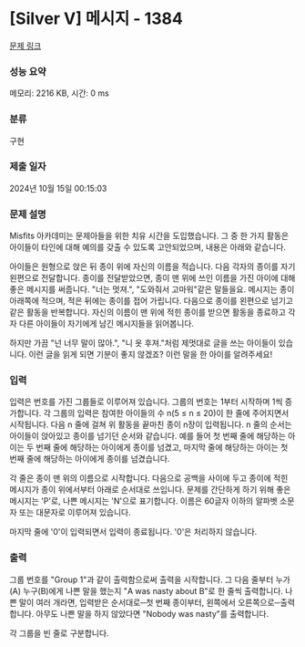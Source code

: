 # [Silver V] 메시지 - 1384 

[문제 링크](https://www.acmicpc.net/problem/1384) 

### 성능 요약

메모리: 2216 KB, 시간: 0 ms

### 분류

구현

### 제출 일자

2024년 10월 15일 00:15:03

### 문제 설명

<p>Misfits 아카데미는 문제아들을 위한 치유 시간을 도입했습니다. 그 중 한 가지 활동은 아이들이 타인에 대해 예의를 갖출 수 있도록 고안되었으며, 내용은 아래와 같습니다.</p>

<p>아이들은 원형으로 앉은 뒤 종이 위에 자신의 이름을 적습니다. 다음 각자의 종이를 자기 왼편으로 전달합니다. 종이를 전달받았으면, 종이 맨 위에 쓰인 이름을 가진 아이에 대해 좋은 메시지를 써줍니다. "너는 멋져.", "도와줘서 고마워"같은 말들을요. 메시지는 종이 아래쪽에 적으며, 적은 뒤에는 종이를 접어 가립니다. 다음으로 종이를 왼편으로 넘기고 같은 활동을 반복합니다. 자신의 이름이 맨 위에 적힌 종이를 받으면 활동을 종료하고 각자 다른 아이들이 자기에게 남긴 메시지들을 읽어봅니다.</p>

<p>하지만 가끔 "넌 너무 말이 많아.", "니 옷 후져."처럼 제멋대로 글을 쓰는 아이들이 있습니다. 이런 글을 읽게 되면 기분이 좋지 않겠죠? 이런 말을 한 아이를 알려주세요!</p>

### 입력 

 <p>입력은 번호를 가진 그룹들로 이루어져 있습니다. 그룹의 번호는 1부터 시작하며 1씩 증가합니다. 각 그룹의 입력은 참여한 아이들의 수 n(5 ≤ n ≤ 20)이 한 줄에 주어지면서 시작됩니다. 다음 n 줄에 걸쳐 위 활동을 끝마친 종이 n장이 입력됩니다. n 줄의 순서는 아이들이 앉아있고 종이를 넘기던 순서와 같습니다. 예를 들어 첫 번째 줄에 해당하는 아이는 두 번째 줄에 해당하는 아이에게 종이를 넘겼고, 마지막 줄에 해당하는 아이는 첫 번째 줄에 해당하는 아이에게 종이를 넘겼습니다.</p>

<p>각 줄은 종이 맨 위의 이름으로 시작합니다. 다음으로 공백을 사이에 두고 종이에 적힌 메시지가 종이 위에서부터 아래로 순서대로 쓰입니다. 문제를 간단하게 하기 위해 좋은 메시지는 'P'로, 나쁜 메시지는 'N'으로 표기합니다. 이름은 60글자 이하의 알파벳 소문자 또는 대문자로 이루어져 있습니다.</p>

<p>마지막 줄에 '0'이 입력되면서 입력이 종료됩니다. '0'은 처리하지 않습니다.</p>

### 출력 

 <p>그룹 번호를 "Group 1"과 같이 출력함으로써 출력을 시작합니다. 그 다음 줄부터 누가(A) 누구(B)에게 나쁜 말을 했는지 "A was nasty about B"로 한 줄씩 출력합니다. 나쁜 말이 여러 개라면, 입력받은 순서대로─첫 번째 종이부터, 왼쪽에서 오른쪽으로─출력합니다. 아무도 나쁜 말을 하지 않았다면 "<span style="font-family:Arial,"Helvetica Neue",Helvetica,Tahoma,sans-serif">Nobody was nasty"를 출력합니다.</span></p>

<p>각 그룹을 빈 줄로 구분합니다.</p>

